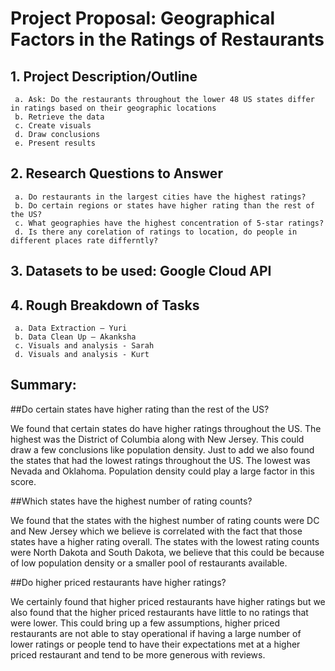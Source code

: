 # Project Proposal: Geographical Factors in the Ratings of Restaurants
## 1.	Project Description/Outline
	 a.	Ask: Do the restaurants throughout the lower 48 US states differ in ratings based on their geographic locations
	 b.	Retrieve the data
	 c.	Create visuals
	 d.	Draw conclusions
	 e.	Present results
## 2.	Research Questions to Answer
	 a.	Do restaurants in the largest cities have the highest ratings?
	 b.	Do certain regions or states have higher rating than the rest of the US?
	 c.	What geographies have the highest concentration of 5-star ratings?
	 d.	Is there any corelation of ratings to location, do people in different places rate differntly?
## 3.	Datasets to be used: Google Cloud API
## 4.	Rough Breakdown of Tasks
	 a.	Data Extraction – Yuri
	 b.	Data Clean Up – Akanksha
	 c.	Visuals and analysis - Sarah
	 d.	Visuals and analysis - Kurt

## Summary:
##Do certain states have higher rating than the rest of the US?

We found that certain states do have higher ratings throughout the US.  The highest was the District of Columbia along with New Jersey.  This could draw a few conclusions like population density.
Just to add we also found the states that had the lowest ratings throughout the US.  The lowest was Nevada and Oklahoma.  Population density could play a large factor in this score.

##Which states have the highest number of rating counts?

We found that the states with the highest number of rating counts were DC and New Jersey which we believe is correlated with the fact that those states have a higher rating overall.
The states with the lowest rating counts were North Dakota and South Dakota, we believe that this could be because of low population density or a smaller pool of restaurants available.

##Do higher priced restaurants have higher ratings?

We certainly found that higher priced restaurants have higher ratings but we also found that the higher priced restaurants have little to no ratings that were lower.  This could bring up a few assumptions, higher priced restaurants are not able to stay operational if having a large number of lower ratings or people tend to have their expectations met at a higher priced restaurant and tend to be more generous with reviews.
